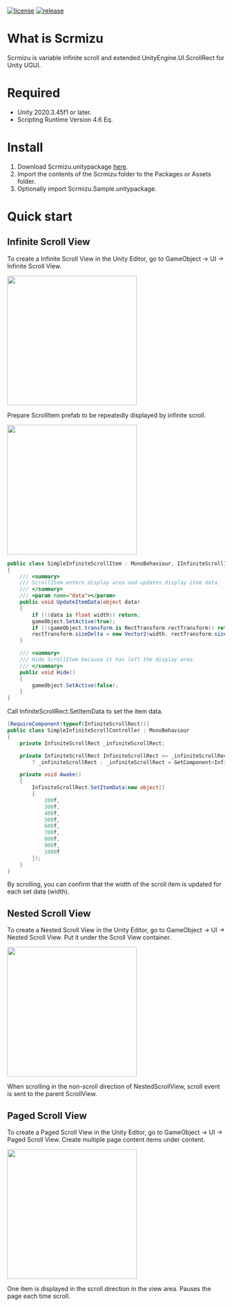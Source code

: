 [![license](https://img.shields.io/github/license/ToshikiImagawa/Variable-infinite-scroll?style=flat-square)](https://github.com/ToshikiImagawa/Variable-infinite-scroll/blob/master/LICENSE.md)
[![release](https://img.shields.io/github/release/ToshikiImagawa/Variable-infinite-scroll?style=flat-square)](https://github.com/ToshikiImagawa/Variable-infinite-scroll/releases)

# What is Scrmizu
Scrmizu is variable infinite scroll and extended UnityEngine.UI.ScrollRect for Unity UGUI.

# Required
- Unity 2020.3.45f1 or later.
- Scripting Runtime Version 4.6 Eq.

# Install
1. Download Scrmizu.unitypackage [here](https://github.com/ToshikiImagawa/Variable-infinite-scroll/releases).
1. Import the contents of the Scrmizu folder to the Packages or Assets folder.
1. Optionally import Scrmizu.Sample.unitypackage.

# Quick start
## Infinite Scroll View
To create a Infinite Scroll View in the Unity Editor, go to GameObject → UI → Infinite Scroll View.

<img src="https://user-images.githubusercontent.com/6396938/72912227-aa445500-3d7e-11ea-8c7b-59da594e0a0c.png" width="300px"/>

Prepare ScrollItem prefab to be repeatedly displayed by infinite scroll.

<img src="https://user-images.githubusercontent.com/6396938/72912979-ce546600-3d7f-11ea-8107-38b2b826b9e6.png" width="300px"/>

```c#:SimpleInfiniteScrollItem.cs
public class SimpleInfiniteScrollItem : MonoBehaviour, IInfiniteScrollItem
{
    /// <summary>
    /// ScrollItem enters display area and updates display item data.
    /// </summary>
    /// <param name="data"></param>
    public void UpdateItemData(object data)
    {
        if (!(data is float width)) return;
        gameObject.SetActive(true);
        if (!(gameObject.transform is RectTransform rectTransform)) return;
        rectTransform.sizeDelta = new Vector2(width, rectTransform.sizeDelta.y);
    }

    /// <summary>
    /// Hide ScrollItem because it has left the display area.
    /// </summary>
    public void Hide()
    {
        gameObject.SetActive(false);
    }
}
```

Call InfiniteScrollRect.SetItemData to set the item data.

```c#:SimpleInfiniteScrollController.cs
[RequireComponent(typeof(InfiniteScrollRect))]
public class SimpleInfiniteScrollController : MonoBehaviour
{
    private InfiniteScrollRect _infiniteScrollRect;

    private InfiniteScrollRect InfiniteScrollRect => _infiniteScrollRect != null
        ? _infiniteScrollRect : _infiniteScrollRect = GetComponent<InfiniteScrollRect>();

    private void Awake()
    {
        InfiniteScrollRect.SetItemData(new object[]
        {
            200f, 
            300f, 
            400f, 
            500f, 
            600f, 
            700f, 
            800f, 
            900f, 
            1000f
        });
    }
}
```

By scrolling, you can confirm that the width of the scroll item is updated for each set data (width).

## Nested Scroll View
To create a Nested Scroll View in the Unity Editor, go to GameObject → UI → Nested Scroll View.
Put it under the Scroll View container.

<img src="https://user-images.githubusercontent.com/6396938/72831133-8bce5300-3cc5-11ea-8cae-5cf5447fcbfa.png" width="300px"/>

When scrolling in the non-scroll direction of NestedScrollView, scroll event is sent to the parent ScrollView.

## Paged Scroll View
To create a Paged Scroll View in the Unity Editor, go to GameObject → UI → Paged Scroll View.
Create multiple page content items under content.

<img src="https://user-images.githubusercontent.com/6396938/72828751-ab16b180-3cc0-11ea-9783-3efffd775ae9.png" width="300px"/>

One item is displayed in the scroll direction in the view area.
Pauses the page each time scroll.